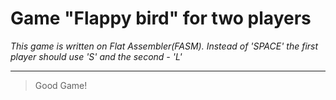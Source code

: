 # Game "Flappy bird" for two players

_This game is written on Flat Assembler(FASM). Instead of 'SPACE' the first player should use 'S' and the second - 'L'_

---

> Good Game!
